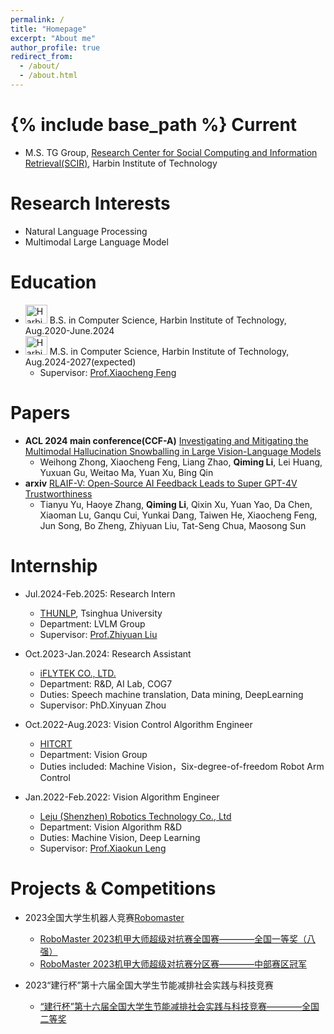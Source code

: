```yaml
---
permalink: /
title: "Homepage"
excerpt: "About me"
author_profile: true
redirect_from: 
  - /about/
  - /about.html
---
```


{% include base_path %}
Current
======
* M.S. TG Group, [Research Center for Social Computing and Information Retrieval(SCIR)](http://ir.hit.edu.cn/), Harbin Institute of Technology

Research Interests
======
* Natural Language Processing
* Multimodal Large Language Model

Education
====== 
- <img src="https://www.hit.edu.cn/_upload/article/images/d3/ec/8fcaa5d24cb59a8e9660324ef50b/735df70a-538b-4bd6-8e52-3f373085a616.png" alt="Harbin Institute of Technology Logo" style="width:35px;height:30px;"> B.S. in Computer Science, Harbin Institute of Technology, Aug.2020-June.2024
- <img src="https://www.hit.edu.cn/_upload/article/images/d3/ec/8fcaa5d24cb59a8e9660324ef50b/735df70a-538b-4bd6-8e52-3f373085a616.png" alt="Harbin Institute of Technology Logo" style="width:35px;height:30px;"> M.S. in Computer Science, Harbin Institute of Technology, Aug.2024-2027(expected)
  - Supervisor: [Prof.Xiaocheng Feng](http://ir.hit.edu.cn/~xcfeng/)


Papers
======
* **ACL 2024 main conference(CCF-A)** [Investigating and Mitigating the Multimodal Hallucination Snowballing in Large Vision-Language Models](https://arxiv.org/abs/2407.00569)
  * Weihong Zhong, Xiaocheng Feng, Liang Zhao, **Qiming Li**, Lei Huang, Yuxuan Gu, Weitao Ma, Yuan Xu, Bing Qin
* **arxiv** [RLAIF-V: Open-Source AI Feedback Leads to Super GPT-4V Trustworthiness](https://arxiv.org/abs/2405.17220)
  * Tianyu Yu, Haoye Zhang, **Qiming Li**, Qixin Xu, Yuan Yao, Da Chen, Xiaoman Lu, Ganqu Cui, Yunkai Dang, Taiwen He, Xiaocheng Feng, Jun Song, Bo Zheng, Zhiyuan Liu, Tat-Seng Chua, Maosong Sun 
  
Internship
======
* Jul.2024-Feb.2025: Research Intern
  * [THUNLP](https://nlp.csai.tsinghua.edu.cn/), Tsinghua University
  * Department: LVLM Group
  * Supervisor: [Prof.Zhiyuan Liu](https://nlp.csai.tsinghua.edu.cn/~lzy/)
    
* Oct.2023-Jan.2024: Research Assistant
  * [iFLYTEK CO., LTD.](https://www.iflytek.com/)
  * Department: R&D, AI Lab, COG7      
  * Duties: Speech machine translation, Data mining, DeepLearning
  * Supervisor: PhD.Xinyuan Zhou

* Oct.2022-Aug.2023: Vision Control Algorithm Engineer
  * [HITCRT](https://baike.baidu.com/item/%E5%93%88%E5%B0%94%E6%BB%A8%E5%B7%A5%E4%B8%9A%E5%A4%A7%E5%AD%A6%E7%AB%9E%E6%8A%80%E6%9C%BA%E5%99%A8%E4%BA%BA%E9%98%9F#7)
  * Department: Vision Group    
  * Duties included: Machine Vision，Six-degree-of-freedom Robot Arm Control
  
* Jan.2022-Feb.2022: Vision Algorithm Engineer
  * [Leju (Shenzhen) Robotics Technology Co., Ltd](https://www.lejurobot.com/)
  * Department: Vision Algorithm R&D
  * Duties: Machine Vision, Deep Learning
  * Supervisor: [Prof.Xiaokun Leng](https://homepage.hit.edu.cn/lengxiaokun)
  
Projects & Competitions
======
* 2023全国大学生机器人竞赛[Robomaster](https://www.robomaster.com/zh-CN)
  * [RoboMaster 2023机甲大师超级对抗赛全国赛————全国一等奖（八强）](https://www.robomaster.com/zh-CN/resource/pages/announcement/1617)
  * [RoboMaster 2023机甲大师超级对抗赛分区赛————中部赛区冠军](https://www.robomaster.com/zh-CN/resource/pages/announcement/1607)

* 2023“建行杯”第十六届全国大学生节能减排社会实践与科技竞赛
  * [“建行杯”第十六届全国大学生节能减排社会实践与科技竞赛————全国二等奖 ](http://www.jienengjianpai.org/Article.asp?ID=352)
  

